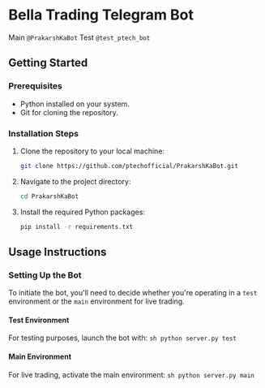 # Bella Trading Telegram Bot
Main ```@PrakarshKaBot```
Test ```@test_ptech_bot```



## Getting Started

### Prerequisites

- Python installed on your system.
- Git for cloning the repository.

### Installation Steps

1. Clone the repository to your local machine:
    ```sh
    git clone https://github.com/ptechofficial/PrakarshKaBot.git
    ```

2. Navigate to the project directory:
    ```sh
    cd PrakarshKaBot
    ```

3. Install the required Python packages:
    ```sh
    pip install -r requirements.txt
    ```

## Usage Instructions

### Setting Up the Bot

To initiate the bot, you'll need to decide whether you're operating in a `test` environment or the `main` environment for live trading.

#### Test Environment

For testing purposes, launch the bot with:
    ```sh
    python server.py test
    ```

#### Main Environment

For live trading, activate the main environment:
    ```sh
    python server.py main
    ```

